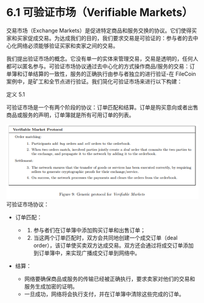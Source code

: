 # 6.1 可验证市场（Verifiable Markets）

交易市场（Exchange Markets）是促进特定商品和服务交换的协议。它们使得买家和买家促成交易。为达成我们的目的，我们要求交易是可验证的：参与者的去中心化网络必须能够验证买家和卖家之间的交易。

我们提出验证市场的概念。它没有单一的实体来管理交易，交易是透明的，任何人都可以匿名参与。可验证市场协议通过去中心化的方式操作商品/服务的交易：订单簿和订单结算的一致性，服务的正确执行由参与者独立的进行验证-在 FileCoin 案例中，是矿工和全节点进行验证。我们简化可验证市场来进行以下构建：

定义 5.1

可验证市场是一个有两个阶段的协议：订单匹配和结算。订单是购买意向或者出售商品或服务的声明，订单簿就是所有可用订单的列表。

![](img/0f5993287629293b78609bd038e9e456.jpg) 可验证市场协议：

*   订单匹配：

    *   1.  参与者们在订单簿中添加购买订单和出售订单；
    *   2.  当这两个订单匹配时，双方会共同地创建一个成交订单（deal order），该订单使买卖双方达成交易。双方还会通过将成交订单添加到订单簿中，来实现广播成交订单到网络中。
*   结算：

    *   网络要确保商品或服务的传输已经被正确执行，要求卖家对他们的交易和服务生成加密的证明。
    *   一旦成功，网络将会执行支付，并在订单簿中清除这些完成的订单。